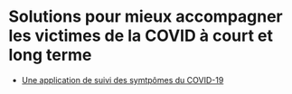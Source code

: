 # Solutions pour mieux accompagner les victimes de la COVID à court et long terme

* [Une application de suivi des symtpômes du COVID-19](https://monsuivicovid.com/)

